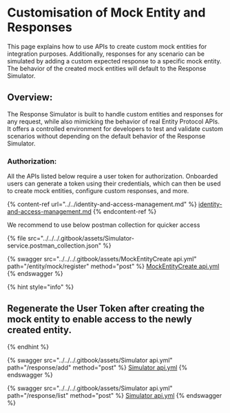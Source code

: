 # Customisation of Mock Entity and Responses

This page explains how to use APIs to create custom mock entities for integration purposes. Additionally, responses for any scenario can be simulated by adding a custom expected response to a specific mock entity. The behavior of the created mock entities will default to the Response Simulator.

## Overview:

The Response Simulator is built to handle custom entities and responses for any request, while also mimicking the behavior of real Entity Protocol APIs. It offers a controlled environment for developers to test and validate custom scenarios without depending on the default behavior of the Response Simulator.

### Authorization: &#x20;

All the APIs listed below require a user token for authorization. Onboarded users can generate a token using their credentials, which can then be used to create mock entities, configure custom responses, and more.&#x20;

{% content-ref url="../../identity-and-access-management.md" %}
[identity-and-access-management.md](../../identity-and-access-management.md)
{% endcontent-ref %}

We recommend to use below postman collection for quicker access

{% file src="../../../.gitbook/assets/Simulator-service.postman_collection.json" %}

{% swagger src="../../../.gitbook/assets/MockEntityCreate api.yml" path="/entity/mock/register" method="post" %}
[MockEntityCreate api.yml](<../../../.gitbook/assets/MockEntityCreate api.yml>)
{% endswagger %}



{% hint style="info" %}
## Regenerate the User Token after creating the mock entity to enable access to the newly created entity.
{% endhint %}

{% swagger src="../../../.gitbook/assets/Simulator api.yml" path="/response/add" method="post" %}
[Simulator api.yml](<../../../.gitbook/assets/Simulator api.yml>)
{% endswagger %}

{% swagger src="../../../.gitbook/assets/Simulator api.yml" path="/response/list" method="post" %}
[Simulator api.yml](<../../../.gitbook/assets/Simulator api.yml>)
{% endswagger %}
